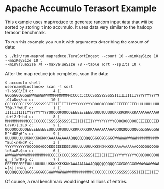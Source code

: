 <!--
Licensed to the Apache Software Foundation (ASF) under one or more
contributor license agreements.  See the NOTICE file distributed with
this work for additional information regarding copyright ownership.
The ASF licenses this file to You under the Apache License, Version 2.0
(the "License"); you may not use this file except in compliance with
the License.  You may obtain a copy of the License at

    http://www.apache.org/licenses/LICENSE-2.0

Unless required by applicable law or agreed to in writing, software
distributed under the License is distributed on an "AS IS" BASIS,
WITHOUT WARRANTIES OR CONDITIONS OF ANY KIND, either express or implied.
See the License for the specific language governing permissions and
limitations under the License.
-->
# Apache Accumulo Terasort Example

This example uses map/reduce to generate random input data that will
be sorted by storing it into accumulo. It uses data very similar to the
hadoop terasort benchmark.

To run this example you run it with arguments describing the amount of data:

    $ ./bin/run-mapred mapreduce.TeraSortIngest --count 10 --minKeySize 10 --maxKeySize 10 \
    --minValueSize 78 --maxValueSize 78 --table sort --splits 10 \

After the map reduce job completes, scan the data:

    $ accumulo shell
    username@instance> scan -t sort
    +l-$$OE/ZH c:         4 []    GGGGGGGGGGWWWWWWWWWWMMMMMMMMMMCCCCCCCCCCSSSSSSSSSSIIIIIIIIIIYYYYYYYYYYOOOOOOOO
    ,C)wDw//u= c:        10 []    CCCCCCCCCCSSSSSSSSSSIIIIIIIIIIYYYYYYYYYYOOOOOOOOOOEEEEEEEEEEUUUUUUUUUUKKKKKKKK
    75@~?'WdUF c:         1 []    IIIIIIIIIIYYYYYYYYYYOOOOOOOOOOEEEEEEEEEEUUUUUUUUUUKKKKKKKKKKAAAAAAAAAAQQQQQQQQ
    ;L+!2rT~hd c:         8 []    MMMMMMMMMMCCCCCCCCCCSSSSSSSSSSIIIIIIIIIIYYYYYYYYYYOOOOOOOOOOEEEEEEEEEEUUUUUUUU
    LsS8)|.ZLD c:         5 []    OOOOOOOOOOEEEEEEEEEEUUUUUUUUUUKKKKKKKKKKAAAAAAAAAAQQQQQQQQQQGGGGGGGGGGWWWWWWWW
    M^*dDE;6^< c:         9 []    UUUUUUUUUUKKKKKKKKKKAAAAAAAAAAQQQQQQQQQQGGGGGGGGGGWWWWWWWWWWMMMMMMMMMMCCCCCCCC
    ^Eu)<n#kdP c:         3 []    YYYYYYYYYYOOOOOOOOOOEEEEEEEEEEUUUUUUUUUUKKKKKKKKKKAAAAAAAAAAQQQQQQQQQQGGGGGGGG
    le5awB.$sm c:         6 []    WWWWWWWWWWMMMMMMMMMMCCCCCCCCCCSSSSSSSSSSIIIIIIIIIIYYYYYYYYYYOOOOOOOOOOEEEEEEEE
    q__[fwhKFg c:         7 []    EEEEEEEEEEUUUUUUUUUUKKKKKKKKKKAAAAAAAAAAQQQQQQQQQQGGGGGGGGGGWWWWWWWWWWMMMMMMMM
    w[o||:N&H, c:         2 []    QQQQQQQQQQGGGGGGGGGGWWWWWWWWWWMMMMMMMMMMCCCCCCCCCCSSSSSSSSSSIIIIIIIIIIYYYYYYYY

Of course, a real benchmark would ingest millions of entries.
